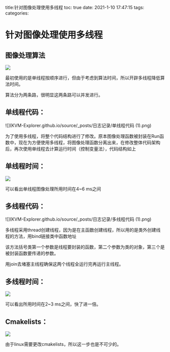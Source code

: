 title:针对图像处理使用多线程
toc: true
date: 2021-1-10 17:47:15
tags: 
categories: 
# 针对图像处理使用多线程

## 图像处理算法

![](KVM-Explorer.github.io/source/_posts/日志记录/图像处理算法.drawio.png)

最初使用的是单线程按顺序进行，但由于考虑到算法时间，所以开辟多线程降低算法时间。

算法分为两条路，很明显这两条路可以并发进行。

## 单线程代码：

![](KVM-Explorer.github.io/source/_posts/日志记录/单线程代码 (1).png)

为了使用多线程，将整个代码结构进行了修改。原本图像处理函数被封装在Run函数中，现在为方便使用多线程，将图像处理函数分离出来，在修改整体代码架构后，再次使用单线程去计算运行时间（控制变量法），代码结构如上

## 单线程时间：

![](KVM-Explorer.github.io/source/_posts/日志记录/单线程所用时间.png)

可以看出单线程图像处理所用时间在4~6 ms之间

## 多线程代码：

![](KVM-Explorer.github.io/source/_posts/日志记录/多线程代码 (1).png)

多线程采用thread创建线程，因为是在主函数创建线程，所以用的是类外创建线程的方法，用bind链接类中函数地址

该方法括号类第一个参数是线程要封装的函数，第二个参数为类的对象，第三个是被封装函数要传递的参数。

用join去堵塞主线程确保这两个线程全运行完再运行主线程。

## 多线程时间：

![](KVM-Explorer.github.io/source/_posts/日志记录/多线程所用时间.png)

可以看出所用时间在2~3 ms之间，快了进一倍。

## Cmakelists：

![](KVM-Explorer.github.io/source/_posts/日志记录/cmakelists.png)

由于linux需要更改cmakelists，所以这一步也是不可少的。

